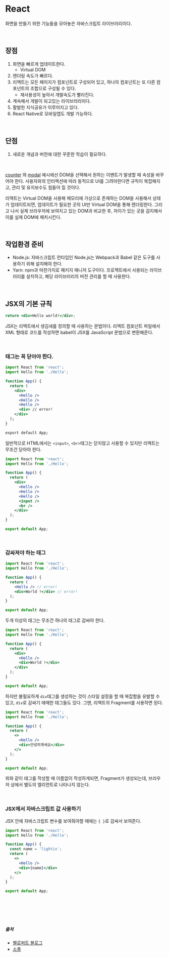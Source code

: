 # React
화면을 만들기 위한 기능들을 모아놓은 자바스크립트 라이브러리이다.

<br />

## 장점
1. 화면을 빠르게 업데이트한다.
     - Virtual DOM
2. 렌더링 속도가 빠르다.
3. 리액트는 모든 페이지가 컴포넌트로 구성되어 있고, 하나의 컴포넌트는 또 다른 컴포넌트의 조합으로 구성될 수 있다.
      - 재사용성이 높아서 개발속도가 빨라진다.
4. 계속해서 개발이 되고있는 라이브러리이다.
5. 활발한 지식공유가 이루어지고 있다.
6. React Native로 모바일앱도 개발 가능하다.

<br />

## 단점
1. 새로운 개념과 버전에 대한 꾸준한 학습이 필요하다.

<br />

[counter](https://github.com/lightixxx/reactBasic/tree/main/counter) 와 [modal](https://github.com/lightixxx/reactBasic/tree/main/modal) 예시에선 DOM을 선택해서 원하는 이벤트가 발생할 때 속성을 바꾸어야 한다. 사용자와의 인터렉션에 따라 동적으로 UI를 그려야한다면 규칙이 복잡해지고, 관리 및 유지보수도 힘들어 질 것이다.

리액트는 Virtual DOM을 사용해 메모리에 가상으로 존재하는 DOM을 사용해서 상태가 업데이트되면, 업데이트가 필요한 곳의 UI만 Virtual DOM을 통해 렌더링한다. 그리고 나서 실제 브라우저에 보여지고 있는 DOM과 비교한 후, 차이가 있는 곳을 감지해서 이를 실제 DOM에 패치시킨다.

<br />

## 작업환경 준비
- Node.js: 자바스크립트 런타임인 Node.js는 Webpack과 Babel 같은 도구를 사용하기 위해 설치해야 한다.
- Yarn: npm과 마찬가지로 패키지 매니저 도구이다. 프로젝트에서 사용되는 라이브러리를 설치하고, 해당 라이브러리의 버전 관리를 할 때 사용한다.

<br />

## JSX의 기본 규칙
```jsx
return <div>Hello world!</div>;
```
JSX는 리액트에서 생김새를 정의할 때 사용하는 문법이다. 리액트 컴포넌트 파일에서 XML 형태로 코드를 작성하면 babel이 JSX를 JavaScript 문법으로 변환해준다.

<br />

### 태그는 꼭 닫아야 한다.
```jsx
import React from 'react';
import Hello from './Hello';

function App() {
  return (
    <div>
      <Hello />
      <Hello />
      <Hello />
      <div> // error!
    </div>
  );
}

export default App;
```
일반적으로 HTML에서는 `<input>`, `<br>`태그는 닫지않고 사용할 수 있지만 리액트는 무조건 닫아야 한다.

```jsx
import React from 'react';
import Hello from './Hello';

function App() {
  return (
    <div>
      <Hello />
      <Hello />
      <Hello />
      <input />
      <br />
    </div>
  );
}

export default App;
```
<br />

### 감싸져야 하는 태그

```jsx
import React from 'react';
import Hello from './Hello';

function App() {
  return (
    <Hello /> // error!
    <div>World !</div> // error!
  );
}

export default App;
```
두개 이상의 태그는 무조건 하나의 태그로 감싸야 한다.
```jsx
import React from 'react';
import Hello from './Hello';

function App() {
  return (
    <div>
      <Hello />
      <div>World !</div>
    </div>
  );
}

export default App;
```
하지만 불필요하게 `div`태그를 생성하는 것이 스타일 설정을 할 때 복잡함을 유발할 수 있고, `div`로 감싸기 애매한 태그들도 있다. 그땐, 리액트의 Fragment를 사용하면 된다.
```jsx
import React from 'react';
import Hello from './Hello';

function App() {
  return (
    <>
      <Hello />
      <div>안녕히계세요</div>
    </>
  );
}

export default App;
```
위와 같이 태그를 작성할 때 이름없이 작성하게되면, Fragment가 생성되는데, 브라우저 상에서 별도의 엘리먼트로 나타나지 않는다.

<br />

### JSX에서 자바스크립트 값 사용하기
JSX 안에 자바스크립트 변수를 보여줘야할 때에는 `{ }`로 감싸서 보여준다.
```jsx
import React from 'react';
import Hello from './Hello';

function App() {
  const name = 'lightix';
  return (
    <>
      <Hello />
      <div>{name}</div>
    </>
  );
}

export default App;
```

<br />



<br />
<br />
<br />

##### 출처
- [벨로퍼트 블로그](https://react.vlpt.us/basic/01-concept.html)
- [소플](https://edu.goorm.io/learn/lecture/12976/%EC%B2%98%EC%9D%8C-%EB%A7%8C%EB%82%9C-react-%EB%A6%AC%EC%95%A1%ED%8A%B8/info)